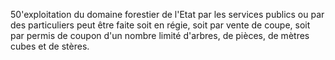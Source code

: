 50'exploitation du domaine forestier de l'Etat par les services publics ou par des particuliers peut être faite soit en régie, soit par vente de coupe, soit par permis de coupon d'un nombre limité d'arbres, de pièces, de mètres cubes et de stères.